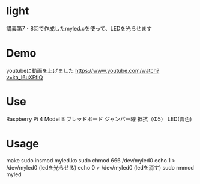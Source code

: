 # light

講義第7・8回で作成したmyled.cを使って、LEDを光らせます

# Demo
youtubeに動画を上げました
https://www.youtube.com/watch?v=ka_I6uXFfIQ

# Use
Raspberry Pi 4 Model B
ブレッドボード
ジャンパー線
抵抗（Φ5）
LED(青色)

# Usage
make
sudo insmod myled.ko
sudo chmod 666 /dev/myled0
echo 1 > /dev/myled0 (ledを光らせる)
echo 0 > /dev/myled0 (ledを消す)
sudo rmmod myled



